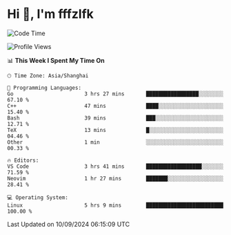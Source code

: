 # Hi 👋, I'm fffzlfk

<!--START_SECTION:waka-->
![Code Time](http://img.shields.io/badge/Code%20Time-969%20hrs%203%20mins-blue)

![Profile Views](http://img.shields.io/badge/Profile%20Views-0-blue)

📊 **This Week I Spent My Time On** 

```text
🕑︎ Time Zone: Asia/Shanghai

💬 Programming Languages: 
Go                       3 hrs 27 mins       █████████████████░░░░░░░░   67.10 % 
C++                      47 mins             ████░░░░░░░░░░░░░░░░░░░░░   15.40 % 
Bash                     39 mins             ███░░░░░░░░░░░░░░░░░░░░░░   12.71 % 
TeX                      13 mins             █░░░░░░░░░░░░░░░░░░░░░░░░   04.46 % 
Other                    1 min               ░░░░░░░░░░░░░░░░░░░░░░░░░   00.33 % 

🔥 Editors: 
VS Code                  3 hrs 41 mins       ██████████████████░░░░░░░   71.59 % 
Neovim                   1 hr 27 mins        ███████░░░░░░░░░░░░░░░░░░   28.41 % 

💻 Operating System: 
Linux                    5 hrs 9 mins        █████████████████████████   100.00 % 
```


 Last Updated on 10/09/2024 06:15:09 UTC
<!--END_SECTION:waka-->
